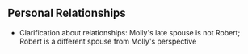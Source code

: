 ## Personal Relationships

- Clarification about relationships: Molly's late spouse is not Robert; Robert is a different spouse from Molly's perspective